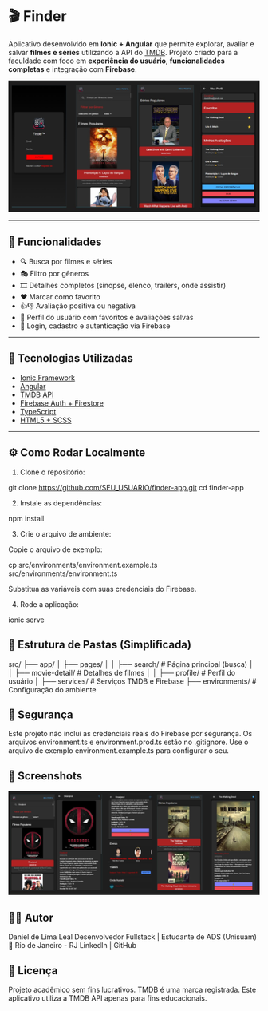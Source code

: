 # 🎬 Finder

Aplicativo desenvolvido em **Ionic + Angular** que permite explorar, avaliar e salvar **filmes e séries** utilizando a API do [TMDB](https://www.themoviedb.org/). Projeto criado para a faculdade com foco em **experiência do usuário**, **funcionalidades completas** e integração com **Firebase**.

![Finder App Screenshot](src/assets/img/finder.jpg) 

---

## 📱 Funcionalidades

- 🔍 Busca por filmes e séries
- 🎭 Filtro por gêneros
- 🎞️ Detalhes completos (sinopse, elenco, trailers, onde assistir)
- ❤️ Marcar como favorito
- 👍👎 Avaliação positiva ou negativa
- 👤 Perfil do usuário com favoritos e avaliações salvas
- 🔐 Login, cadastro e autenticação via Firebase

---

## 🚀 Tecnologias Utilizadas

- [Ionic Framework](https://ionicframework.com/)
- [Angular](https://angular.io/)
- [TMDB API](https://developer.themoviedb.org/)
- [Firebase Auth + Firestore](https://firebase.google.com/)
- [TypeScript](https://www.typescriptlang.org/)
- [HTML5 + SCSS](https://ionicframework.com/docs/theming)

---

## ⚙️ Como Rodar Localmente

1. Clone o repositório:


git clone https://github.com/SEU_USUARIO/finder-app.git
cd finder-app

2. Instale as dependências:

npm install

3. Crie o arquivo de ambiente:

Copie o arquivo de exemplo:

cp src/environments/environment.example.ts src/environments/environment.ts

Substitua as variáveis com suas credenciais do Firebase.

4. Rode a aplicação:

ionic serve


## 📁 Estrutura de Pastas (Simplificada)
src/
├── app/
│   ├── pages/
│   │   ├── search/           # Página principal (busca)
│   │   ├── movie-detail/     # Detalhes de filmes
│   │   ├── profile/          # Perfil do usuário
│   ├── services/             # Serviços TMDB e Firebase
├── environments/             # Configuração do ambiente


## 🔐 Segurança
Este projeto não inclui as credenciais reais do Firebase por segurança. Os arquivos environment.ts e environment.prod.ts estão no .gitignore. Use o arquivo de exemplo environment.example.ts para configurar o seu.

## 📸 Screenshots

![Screenshot](src/assets/img/screenshot.jpg)

## 👨‍💻 Autor
Daniel de Lima Leal
Desenvolvedor Fullstack | Estudante de ADS (Unisuam)
📍 Rio de Janeiro - RJ
LinkedIn | GitHub

## 📄 Licença
Projeto acadêmico sem fins lucrativos. TMDB é uma marca registrada. Este aplicativo utiliza a TMDB API apenas para fins educacionais.